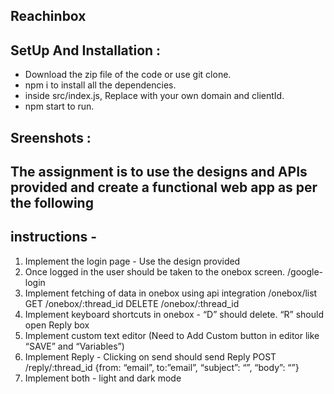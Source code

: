 ## Reachinbox

## SetUp And Installation :
* Download the zip file of the code or use git clone.
* npm i to install all the dependencies.
* inside src/index.js, Replace with your own domain and clientId.
* npm start to run.

## Sreenshots :


## The assignment is to use the designs and APIs provided and create a functional web app as per the following
## instructions -
1. Implement the login page - Use the design provided
2. Once logged in the user should be taken to the onebox screen. /google-login
3. Implement fetching of data in onebox using api integration
/onebox/list
GET /onebox/:thread_id
DELETE /onebox/:thread_id
4. Implement keyboard shortcuts in onebox - “D” should delete. “R” should open Reply box
5. Implement custom text editor (Need to Add Custom button in editor like “SAVE” and “Variables”)
6. Implement Reply - Clicking on send should send Reply
POST /reply/:thread_id
{from: “email”, to:”email”, “subject”: “”, “body”: “<html></html>”}
7. Implement both - light and dark mode
